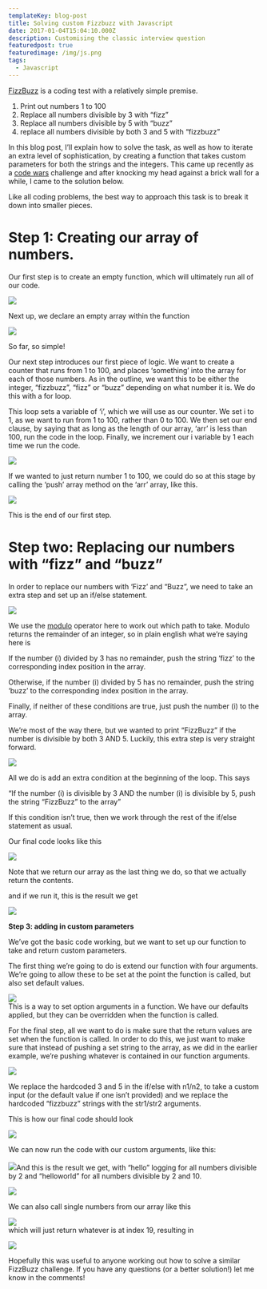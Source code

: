 ```yaml
---
templateKey: blog-post
title: Solving custom Fizzbuzz with Javascript
date: 2017-01-04T15:04:10.000Z
description: Customising the classic interview question
featuredpost: true
featuredimage: /img/js.png
tags:
  - Javascript
---
```

[FizzBuzz](https://www.codewars.com/kata/5355a811a93a501adf000ab7/solutions/javascript) is a coding test with a relatively simple premise.

1. Print out numbers 1 to 100
2. Replace all numbers divisible by 3 with “fizz”
3. Replace all numbers divisible by 5 with “buzz”
4. replace all numbers divisible by both 3 and 5 with “fizzbuzz”

In this blog post, I’ll explain how to solve the task, as well as how to iterate an extra level of sophistication, by creating a function that takes custom parameters for both the strings and the integers. This came up recently as a [code wars](https://www.codewars.com/kata/5355a811a93a501adf000ab7/) challenge and after knocking my head against a brick wall for a while, I came to the solution below.

Like all coding problems, the best way to approach this task is to break it down into smaller pieces.

# **Step 1: Creating our array of numbers.**

Our first step is to create an empty function, which will ultimately run all of our code.

![](https://miro.medium.com/max/1400/1*nm-v_hxzXxTWpJf9kV2ZXQ.png)

Next up, we declare an empty array within the function

![](https://miro.medium.com/max/1400/1*K3-MCwSULWcppVP_-eHaxQ.png)

So far, so simple!

Our next step introduces our first piece of logic. We want to create a counter that runs from 1 to 100, and places ‘something’ into the array for each of those numbers. As in the outline, we want this to be either the integer, “fizzbuzz”, “fizz” or “buzz” depending on what number it is. We do this with a for loop.

This loop sets a variable of ‘i’, which we will use as our counter. We set i to 1, as we want to run from 1 to 100, rather than 0 to 100. We then set our end clause, by saying that as long as the length of our array, ‘arr’ is less than 100, run the code in the loop. Finally, we increment our i variable by 1 each time we run the code.



![](https://miro.medium.com/max/1400/1*uBd2vH_iA_9zM3JNxuspXg.png)

If we wanted to just return number 1 to 100, we could do so at this stage by calling the ‘push’ array method on the ‘arr’ array, like this.

![](https://miro.medium.com/max/1400/1*O66IgXj0R0EoR18n4j_47A.png)

This is the end of our first step.

# Step two: Replacing our numbers with “fizz” and “buzz”

In order to replace our numbers with ‘Fizz’ and “Buzz”, we need to take an extra step and set up an if/else statement.

![](https://miro.medium.com/max/1400/1*JeW3BZqGYdU3bBqYfdjfyA.png)

We use the [modulo](https://en.wikipedia.org/wiki/Modulo_operation) operator here to work out which path to take. Modulo returns the remainder of an integer, so in plain english what we’re saying here is

If the number (i) divided by 3 has no remainder, push the string ‘fizz’ to the corresponding index position in the array.

Otherwise, if the number (i) divided by 5 has no remainder, push the string ‘buzz’ to the corresponding index position in the array.

Finally, if neither of these conditions are true, just push the number (i) to the array.

We’re most of the way there, but we wanted to print “FizzBuzz” if the number is divisible by both 3 AND 5. Luckily, this extra step is very straight forward.



![](https://miro.medium.com/max/1400/1*iKHi4xjCBoj--cmCOdJxCw.png)

All we do is add an extra condition at the beginning of the loop. This says

“If the number (i) is divisible by 3 AND the number (i) is divisible by 5, push the string “FizzBuzz” to the array”

If this condition isn’t true, then we work through the rest of the if/else statement as usual.

Our final code looks like this

![](https://miro.medium.com/max/1400/1*plLsphRE4SNMGe2huRPElQ.png)

Note that we return our array as the last thing we do, so that we actually return the contents.

and if we run it, this is the result we get

![](https://miro.medium.com/max/1400/1*G9jRzPIx8Sk7mBJidP0_5A.png)

**Step 3: adding in custom parameters**

We’ve got the basic code working, but we want to set up our function to take and return custom parameters.

The first thing we’re going to do is extend our function with four arguments. We’re going to allow these to be set at the point the function is called, but also set default values.

![](https://miro.medium.com/max/1400/1*kSXNgFOwVKl3P49w26bmhg.png)\
This is a way to set option arguments in a function. We have our defaults applied, but they can be overridden when the function is called.

For the final step, all we want to do is make sure that the return values are set when the function is called. In order to do this, we just want to make sure that instead of pushing a set string to the array, as we did in the earlier example, we’re pushing whatever is contained in our function arguments.

![](https://miro.medium.com/max/1400/1*wkM3GQVb9AuLtzGWdngEIQ.png)

We replace the hardcoded 3 and 5 in the if/else with n1/n2, to take a custom input (or the default value if one isn’t provided) and we replace the hardcoded “fizzbuzz” strings with the str1/str2 arguments.

This is how our final code should look



![](https://miro.medium.com/max/1400/1*R4_Pkh9adVsXH8KASKYuaA.png)

We can now run the code with our custom arguments, like this:\
\
![](https://miro.medium.com/max/1400/1*ZqMnXluOGjMOAd0ZrkUfFg.png)And this is the result we get, with “hello” logging for all numbers divisible by 2 and “helloworld” for all numbers divisible by 2 and 10.

![](https://miro.medium.com/max/1400/1*Cj8kfgbpjOt2VhJAE1cjhQ.png)

We can also call single numbers from our array like this

![](https://miro.medium.com/max/1400/1*F8aQuAs_BDcNWY1hQV26kQ.png)\
which will just return whatever is at index 19, resulting in



![](https://miro.medium.com/max/996/1*_pKuvwfD_w7uVhlbg6Ts7w.png)

Hopefully this was useful to anyone working out how to solve a similar FizzBuzz challenge. If you have any questions (or a better solution!) let me know in the comments!